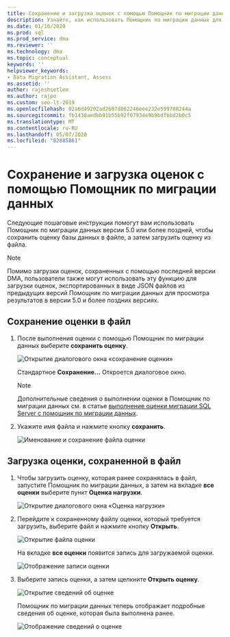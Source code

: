 ```yaml
---
title: Сохранение и загрузка оценок с помощью Помощник по миграции данных
description: Узнайте, как использовать Помощник по миграции данных для сохранения и загрузки оценок.
ms.date: 01/10/2020
ms.prod: sql
ms.prod_service: dma
ms.reviewer: ''
ms.technology: dma
ms.topic: conceptual
keywords: ''
helpviewer_keywords:
- Data Migration Assistant, Assess
ms.assetid: ''
author: rajeshsetlem
ms.author: rajpo
ms.custom: seo-lt-2019
ms.openlocfilehash: 02a6d49202ad2607d862246eee232e599788244a
ms.sourcegitcommit: fb1430aedbb91b55b92f07934e9b9bdfbbd2b0c5
ms.translationtype: MT
ms.contentlocale: ru-RU
ms.lasthandoff: 05/07/2020
ms.locfileid: "82885861"
---
```

# <a name="save-and-load-assessments-with-data-migration-assistant"></a>Сохранение и загрузка оценок с помощью Помощник по миграции данных

Следующие пошаговые инструкции помогут вам использовать Помощник по миграции данных версии 5.0 или более поздней, чтобы сохранить оценку базы данных в файле, а затем загрузить оценку из файла.

> [!NOTE]
> Помимо загрузки оценок, сохраненных с помощью последней версии DMA, пользователи также могут использовать эту функцию для загрузки оценок, экспортированных в виде JSON файлов из предыдущих версий Помощник по миграции данных для просмотра результатов в версии 5.0 и более поздних версиях.

## <a name="saving-an-assessment-to-a-file"></a>Сохранение оценки в файл

1. После выполнения оценки с помощью Помощник по миграции данных выберите **сохранить оценку**.

   ![Открытие диалогового окна «сохранение оценки»](../dma/media/dma-save-load-assessments/dma-open-save-dialog.png)

   Стандартное **Сохранение...** Откроется диалоговое окно.

   > [!NOTE]
   > Дополнительные сведения о выполнении оценки в Помощник по миграции данных см. в статье [выполнение оценки миграции SQL Server с помощник по миграции данных](../dma/dma-assesssqlonprem.md).

2. Укажите имя файла и нажмите кнопку **сохранить**.

   ![Именование и сохранение файла оценки](../dma/media/dma-save-load-assessments/dma-name-save-assessment.png)

## <a name="loading-an-assessment-saved-to-a-file"></a>Загрузка оценки, сохраненной в файл

1. Чтобы загрузить оценку, которая ранее сохранялась в файл, запустите Помощник по миграции данных, а затем на вкладке **все оценки** выберите пункт **Оценка нагрузки**.

   ![Открытие диалогового окна «Оценка нагрузки»](../dma/media/dma-save-load-assessments/dma-open-load-dialog.png)

2. Перейдите к сохраненному файлу оценки, который требуется загрузить, выберите файл и нажмите кнопку **Открыть**.

   ![Открытие файла оценки](../dma/media/dma-save-load-assessments/dma-open-assessment.png)

   На вкладке **все оценки** появится запись для загружаемой оценки.

   ![Отображение записи оценки](../dma/media/dma-save-load-assessments/dma-display-assessment-entry.png)

3. Выберите запись оценки, а затем щелкните **Открыть оценку**.

   ![Открытие сведений об оценке](../dma/media/dma-save-load-assessments/dma-open-assessment-detail.png)

   Помощник по миграции данных теперь отображает подробные сведения об оценке, которая была выполнена ранее.

   ![Отображение сведений о оценке](../dma/media/dma-save-load-assessments/dma-display-assessment-detail.png)

